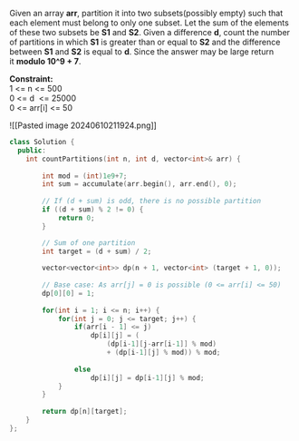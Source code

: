 Given an array **arr**, partition it into two subsets(possibly empty) such that each element must belong to only one subset. Let the sum of the elements of these two subsets be **S1** and **S2**. Given a difference **d**, count the number of partitions in which **S1** is greater than or equal to **S2** and the difference between **S1** and **S2** is equal to **d**. Since the answer may be large return it **modulo 10^9 + 7**.

**Constraint:**  
1 <= n <= 500  
0 <= d  <= 25000  
0 <= arr[i] <= 50

![[Pasted image 20240610211924.png]]

```cpp
class Solution {
  public:
    int countPartitions(int n, int d, vector<int>& arr) {
        
        int mod = (int)1e9+7;
        int sum = accumulate(arr.begin(), arr.end(), 0);
        
        // If (d + sum) is odd, there is no possible partition
        if ((d + sum) % 2 != 0) {
            return 0;
        }

        // Sum of one partition
        int target = (d + sum) / 2;
        
        vector<vector<int>> dp(n + 1, vector<int> (target + 1, 0));
        
        // Base case: As arr[j] = 0 is possible (0 <= arr[i] <= 50)
        dp[0][0] = 1;
        
        for(int i = 1; i <= n; i++) {
            for(int j = 0; j <= target; j++) {
                if(arr[i - 1] <= j)
                    dp[i][j] = (
	                    (dp[i-1][j-arr[i-1]] % mod)
                        + (dp[i-1][j] % mod)) % mod;
                
                else
                    dp[i][j] = dp[i-1][j] % mod;
            }
        }
        
        return dp[n][target];
    }
};
```